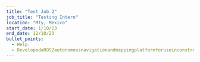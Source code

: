 ```yaml
---
title: "Test Job 2"
job_title: "Testing Intern"
location: "Mty, Mexico"
start_date: 1/10/23
end_date: 12/10/23
bullet_points:
  - Help.
  - DevelopedaROS2autonomousnavigationandmappingplatformforuseinconstructionsites.
---
```

